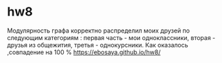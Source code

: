 # hw8
Модулярность графа корректно распределил моих друзей по следующим категориям : первая часть - мои одноклассники, вторая - друзья из общежития, третья - однокурсники. Как оказалось ,совпадение на 100 %
 https://ebosaya.github.io/hw8/
